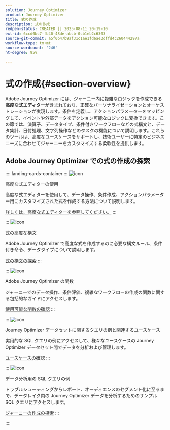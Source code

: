 ```yaml
---
solution: Journey Optimizer
product: Journey Optimizer
title: 式の作成
description: 式の作成
redpen-status: CREATED_||_2025-08-11_20-19-10
exl-id: 6ccd0bc7-fb40-48de-abcb-0cb1eb2c6303
source-git-commit: a5f0b47b9af31c1ae1fd6ae3dffd4c260444297a
workflow-type: tm+mt
source-wordcount: '246'
ht-degree: 95%

---
```


# 式の作成{#section-overview}

Adobe Journey Optimizer には、ジャーニー内に複雑なロジックを作成できる&#x200B;**高度な式エディター**&#x200B;が含まれており、正確なパーソナライゼーションとオーケストレーションが実現します。条件を定義し、アクションパラメーターをマッピングして、イベントや外部データをアクション可能なロジックに変換できます。この節では、演算子、データタイプ、条件付きワークフローなどの式構文と、データ集計、日付処理、文字列操作などのタスクの機能について説明します。これらのツールは、高度なユースケースをサポートし、技術ユーザーに特定のビジネスニーズに合わせてジャーニーをカスタマイズする柔軟性を提供します。

## Adobe Journey Optimizer での式の作成の探索

:::: landing-cards-container
:::
![icon](https://cdn.experienceleague.adobe.com/icons/screwdriver-wrench.svg)

高度な式エディターの使用

高度な式エディターを使用して、データ操作、条件作成、アクションパラメーター用にカスタマイズされた式を作成する方法について説明します。

[詳しくは、高度な式エディターを参照してください。](../using/building-journeys/expression/expressionadvanced.md)
:::

:::
![icon](https://cdn.experienceleague.adobe.com/icons/code-branch.svg)

式の高度な構文

Adobe Journey Optimizer で高度な式を作成するのに必要な構文ルール、条件付き命令、データタイプについて説明します。

[式の構文の探索](syntax-landing-page.md)
:::

:::
![icon](https://cdn.experienceleague.adobe.com/icons/puzzle-piece.svg)

Adobe Journey Optimizer の関数

ジャーニーでのデータ操作、条件評価、複雑なワークフローの作成の関数に関する包括的なガイドにアクセスします。

[使用可能な関数の確認](main-functions-journey-landing-page.md)
:::


:::
![icon](https://cdn.experienceleague.adobe.com/icons/bullseye.svg)

Journey Optimizer データセットに関するクエリの例と関連するユースケース

実用的な SQL クエリの例にアクセスして、様々なユースケースの Journey Optimizer データセット間でデータを分析および管理します。

[ユースケースの確認](../using/data/datasets-query-examples.md)
:::

:::
![icon](https://cdn.experienceleague.adobe.com/icons/list-check.svg)

データ分析用の SQL クエリの例

トラブルシューティングからレポート、オーディエンスのセグメント化に至るまで、データレイク内の Journey Optimizer データを分析するためのサンプル SQL クエリにアクセスします。

[ジャーニーの作成の探索](../using/reports/query-examples.md)
:::


::::
